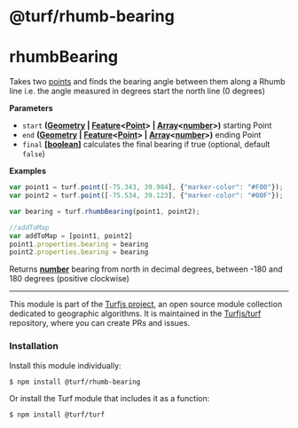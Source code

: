 # @turf/rhumb-bearing

# rhumbBearing

Takes two [points](http://geojson.org/geojson-spec.html#point) and finds the bearing angle between them along a Rhumb line
i.e. the angle measured in degrees start the north line (0 degrees)

**Parameters**

-   `start` **([Geometry](http://geojson.org/geojson-spec.html#geometry) \| [Feature](http://geojson.org/geojson-spec.html#feature-objects)&lt;[Point](http://geojson.org/geojson-spec.html#point)> | [Array](https://developer.mozilla.org/en-US/docs/Web/JavaScript/Reference/Global_Objects/Array)&lt;[number](https://developer.mozilla.org/en-US/docs/Web/JavaScript/Reference/Global_Objects/Number)>)** starting Point
-   `end` **([Geometry](http://geojson.org/geojson-spec.html#geometry) \| [Feature](http://geojson.org/geojson-spec.html#feature-objects)&lt;[Point](http://geojson.org/geojson-spec.html#point)> | [Array](https://developer.mozilla.org/en-US/docs/Web/JavaScript/Reference/Global_Objects/Array)&lt;[number](https://developer.mozilla.org/en-US/docs/Web/JavaScript/Reference/Global_Objects/Number)>)** ending Point
-   `final` **\[[boolean](https://developer.mozilla.org/en-US/docs/Web/JavaScript/Reference/Global_Objects/Boolean)]** calculates the final bearing if true (optional, default `false`)

**Examples**

```javascript
var point1 = turf.point([-75.343, 39.984], {"marker-color": "#F00"});
var point2 = turf.point([-75.534, 39.123], {"marker-color": "#00F"});

var bearing = turf.rhumbBearing(point1, point2);

//addToMap
var addToMap = [point1, point2]
point1.properties.bearing = bearing
point2.properties.bearing = bearing
```

Returns **[number](https://developer.mozilla.org/en-US/docs/Web/JavaScript/Reference/Global_Objects/Number)** bearing from north in decimal degrees, between -180 and 180 degrees (positive clockwise)

<!-- This file is automatically generated. Please don't edit it directly:
if you find an error, edit the source file (likely index.js), and re-run
./scripts/generate-readmes in the turf project. -->

---

This module is part of the [Turfjs project](http://turfjs.org/), an open source
module collection dedicated to geographic algorithms. It is maintained in the
[Turfjs/turf](https://github.com/Turfjs/turf) repository, where you can create
PRs and issues.

### Installation

Install this module individually:

```sh
$ npm install @turf/rhumb-bearing
```

Or install the Turf module that includes it as a function:

```sh
$ npm install @turf/turf
```
